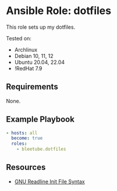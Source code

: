 # Ansible Role: dotfiles

This role sets up my dotfiles.

Tested on:

* Archlinux
* Debian 10, 11, 12
* Ubuntu 20.04, 22.04
* !RedHat 7.9

## Requirements

None.

## Example Playbook

```yaml
- hosts: all
  become: true
  roles:
    - bleetube.dotfiles
```

## Resources

* [GNU Readline Init File Syntax](http://www.gnu.org/software/bash/manual/html_node/Readline-Init-File-Syntax.html)
